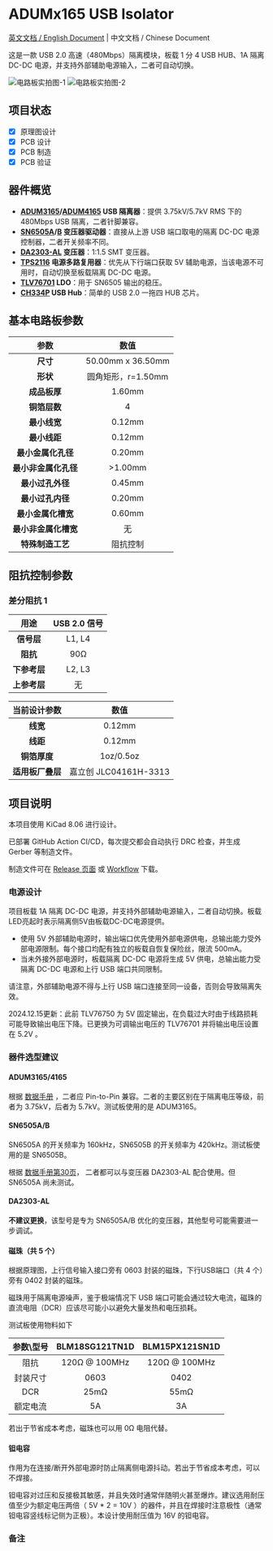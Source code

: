 <!--

将如下 readme.md 文件翻译为英文，尽可能保证原有格式不变。添加该文档由ChatGPT翻译的备注。

所有形如 https://www.ti.com/product/SN6505A 的链接，替换为 https://www.ti.com/product/SN6505A

所有形如 https://www.analog.com/en/products/adum3165.html 的链接，替换为 https://www.analog.com/en/products/adum3165.html

为中文文档添加到 ./readme.zh.md 的链接。

以下为其他需要替换的链接：

[CH334P](https://www.wch.cn/products/CH334.html) -> https://www.wch-ic.com/products/CH334.html

[数据手册第30页](https://www.ti.com.cn/cn/lit/ds/zhcse71i/zhcse71i.pdf#page=30) -> https://www.ti.com/lit/ds/sllsep9i/sllsep9i.pdf#page=30

以下为其他需要替换的名词：

嘉立创 JLC04161H-3313 -> JLCPCB JLC04161H-3313

-->

# ADUMx165 USB Isolator

[英文文档 / English Document](./readme.md) | 中文文档 / Chinese Document

这是一款 USB 2.0 高速（480Mbps）隔离模块，板载 1 分 4 USB HUB、1A 隔离 DC-DC 电源，并支持外部辅助电源输入，二者可自动切换。

![电路板实拍图-1](docs/images/board-a221dc1-1.jpg) ![电路板实拍图-2](docs/images/board-a221dc1-2.jpg)

## 项目状态

- [x] 原理图设计
- [x] PCB 设计
- [x] PCB 制造
- [x] PCB 验证

## 器件概览

- **[ADUM3165](https://www.analog.com/cn/products/adum3165.html)/[ADUM4165](https://www.analog.com/cn/products/adum4165.html) USB 隔离器**：提供 3.75kV/5.7kV RMS 下的 480Mbps USB 隔离，二者针脚兼容。
- **[SN6505A](https://www.ti.com.cn/product/cn/SN6505A)/[B](https://www.ti.com.cn/product/cn/SN6505B) 变压器驱动器**：直接从上游 USB 端口取电的隔离 DC-DC 电源控制器，二者开关频率不同。
- **[DA2303-AL](https://www.coilcraft.com/en-us/products/transformers/power-transformers/isolation/da230x/da2303-al) 变压器**：1:1.5 SMT 变压器。
- **[TPS2116](https://www.ti.com.cn/product/cn/TPS2116) 电源多路复用器**：优先从下行端口获取 5V 辅助电源，当该电源不可用时，自动切换至板载隔离 DC-DC 电源。
- **[TLV76701](https://www.ti.com.cn/product/cn/TLV767) LDO**：用于 SN6505 输出的稳压。
- **[CH334P](https://www.wch.cn/products/CH334.html) USB Hub**：简单的 USB 2.0 一拖四 HUB 芯片。

## 基本电路板参数

| 参数           | 数值              |
|:-------------:|:----------------:|
| **尺寸**       | 50.00mm x 36.50mm |
| **形状**       | 圆角矩形，r=1.50mm |
| **成品板厚**   | 1.60mm            |
| **铜箔层数**   | 4                  |
| **最小线宽**   | 0.12mm             |
| **最小线距**   | 0.12mm             |
| **最小金属化孔径** | 0.20mm          |
| **最小非金属化孔径** | >1.00mm      |
| **最小过孔外径** | 0.45mm            |
| **最小过孔内径** | 0.20mm            |
| **最小金属化槽宽** | 0.60mm         |
| **最小非金属化槽宽** | 无              |
| **特殊制造工艺** | 阻抗控制          |

## 阻抗控制参数

### 差分阻抗 1

| 用途           | USB 2.0 信号       |
|:-------------:|:----------------:|
| **信号层**     | L1, L4            |
| **阻抗**       | 90Ω               |
| **下参考层**   | L2, L3            |
| **上参考层**   | 无                |

| 当前设计参数  | 数值              |
|:-------------:|:----------------:|
| **线宽**       | 0.12mm            |
| **线距**       | 0.12mm            |
| **铜箔厚度**   | 1oz/0.5oz         |
| **适用板厂叠层** | 嘉立创 JLC04161H-3313 |

## 项目说明

本项目使用 KiCad 8.06 进行设计。

已部署 GitHub Action CI/CD，每次提交都会自动执行 DRC 检查，并生成 Gerber 等制造文件。

制造文件可在 [Release 页面](https://github.com/acha666/ADUMx165_USB_Isolator/releases) 或 [Workflow](https://github.com/acha666/ADUMx165_USB_Isolator/actions/workflows/kicad-ci.yml) 下载。

### 电源设计

项目板载 1A 隔离 DC-DC 电源，并支持外部辅助电源输入，二者自动切换。板载LED亮起时表示隔离侧5V由板载DC-DC电源提供。

- 使用 5V 外部辅助电源时，输出端口优先使用外部电源供电，总输出能力受外部电源限制。每个接口均配有独立的板载自恢复保险丝，限流 500mA。
- 当未外接外部电源时，板载隔离 DC-DC 电源将生成 5V 供电，总输出能力受隔离 DC-DC 电源和上行 USB 端口共同限制。

请注意，外部辅助电源不得与上行 USB 端口连接至同一设备，否则会导致隔离失效。

2024.12.15更新：此前 TLV76750 为 5V 固定输出，在负载过大时由于线路损耗可能导致输出电压下降。已更换为可调输出电压的 TLV76701 并将输出电压设置在 5.2V 。

### 器件选型建议

#### ADUM3165/4165

根据 [数据手册](https://www.analog.com/media/en/technical-documentation/data-sheets/adum3165-3166.pdf) ，二者应 Pin-to-Pin 兼容。二者的主要区别在于隔离电压等级，前者为 3.75kV，后者为 5.7kV。测试板使用的是 ADUM3165。

#### SN6505A/B

SN6505A 的开关频率为 160kHz，SN6505B 的开关频率为 420kHz。测试板使用的是 SN6505B。

根据 [数据手册第30页](https://www.ti.com.cn/cn/lit/ds/zhcse71i/zhcse71i.pdf#page=30)， 二者都可以与变压器 DA2303-AL 配合使用。但 SN6505A 尚未测试。

#### DA2303-AL

**不建议更换**，该型号是专为 SN6505A/B 优化的变压器，其他型号可能需要进一步调试。

#### 磁珠（共 5 个）

根据原理图，上行信号输入接口旁有 0603 封装的磁珠，下行USB端口（共 4 个）旁有 0402 封装的磁珠。

磁珠用于隔离电源噪声，鉴于极端情况下 USB 端口可能会通过较大电流，磁珠的直流电阻（DCR）应该尽可能小以避免大量发热和电压损耗。

测试板使用物料如下

| 参数\型号 | BLM18SG121TN1D | BLM15PX121SN1D |
|:------:|:-----------:|:------------:|
| 阻抗 | 120Ω @ 100MHz | 120Ω @ 100MHz |
| 封装尺寸 | 0603 | 0402 |
| DCR | 25mΩ | 55mΩ |
| 额定电流 | 5A | 3A |

若出于节省成本考虑，磁珠也可以用 0Ω 电阻代替。

#### 钽电容

作用为在连接/断开外部电源时防止隔离侧电源抖动。若出于节省成本考虑，可以不焊接。

钽电容对过压和反接极其敏感，并且失效时通常伴随明火甚至爆炸。建议选用耐压值至少为额定电压两倍（ 5V * 2 = 10V ）的器件，并且在焊接时注意极性（通常钽电容竖线标记侧为正极）。本设计使用耐压值为 16V 的钽电容。

### 备注
